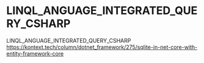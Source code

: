 # LINQL_ANGUAGE_INTEGRATED_QUERY_CSHARP
LINQL_ANGUAGE_INTEGRATED_QUERY_CSHARP
https://kontext.tech/column/dotnet_framework/275/sqlite-in-net-core-with-entity-framework-core
